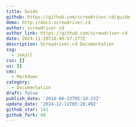 ```yaml
---
title: Guide
github: https://github.com/screwdriver-cd/guide
demo: http://docs.screwdriver.cd
author: screwdriver-cd
author_link: https://github.com/screwdriver-cd
date: 2024-11-28T16:49:57.277Z
description: Screwdriver.cd Documentation
ssg:
  - Jekyll
css: []
ui: []
cms:
  - Markdown
category:
  - Documentation
draft: false
publish_date: '2016-06-23T05:18:23Z'
update_date: '2024-12-11T05:28:49Z'
github_star: 141
github_fork: 68
---
```

